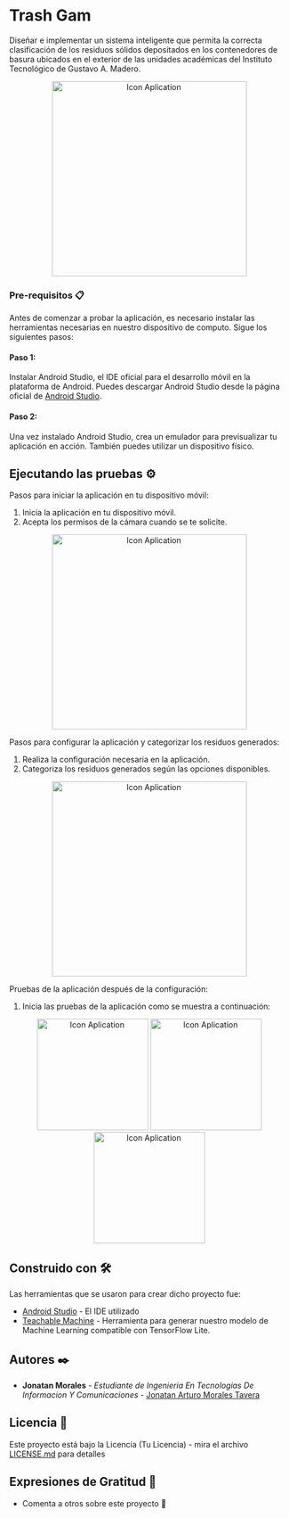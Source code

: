 # Trash Gam

Diseñar e implementar un sistema inteligente que permita la correcta clasificación de los residuos sólidos depositados en los contenedores de basura ubicados en el exterior de las unidades académicas del Instituto Tecnológico de Gustavo A. Madero.

<p align="center">
  <img src="./TrashGam/app/src/main/res/drawable/trash_gam_ic.png" width="350" title="Icon Aplication">
</p>

### Pre-requisitos 📋

Antes de comenzar a probar la aplicación, es necesario instalar las herramientas necesarias en nuestro dispositivo de computo. Sigue los siguientes pasos:

#### Paso 1:

Instalar Android Studio, el IDE oficial para el desarrollo móvil en la plataforma de Android.
Puedes descargar Android Studio desde la página oficial de <a href="https://developer.android.com/studio?hl=es-419&gclsrc=ds&gclsrc=ds">Android Studio</a>.
#### Paso 2:

Una vez instalado Android Studio, crea un emulador para previsualizar tu aplicación en acción. También puedes utilizar un dispositivo físico.

## Ejecutando las pruebas ⚙️

Pasos para iniciar la aplicación en tu dispositivo móvil:

1. Inicia la aplicación en tu dispositivo móvil.
2. Acepta los permisos de la cámara cuando se te solicite.

<p align="center">
  <img src="./images/app_permissions.jpeg" width="350" title="Icon Aplication">
</p>

Pasos para configurar la aplicación y categorizar los residuos generados:

1. Realiza la configuración necesaria en la aplicación.
2. Categoriza los residuos generados según las opciones disponibles.

<p align="center">
  <img src="./images/app_setting.jpeg" width="350" title="Icon Aplication">
</p>

Pruebas de la aplicación después de la configuración:

1. Inicia las pruebas de la aplicación como se muestra a continuación:

<p align="center">
  <img src="./images/app_test_1.jpeg" width="200" title="Icon Aplication">
  <img src="./images/app_test_2.jpeg" width="200" title="Icon Aplication">
  <img src="./images/app_test_3.jpeg" width="200" title="Icon Aplication">
</p>


## Construido con 🛠️

Las herramientas que se usaron para crear dicho proyecto fue:

* [Android Studio](https://developer.android.com/studio?hl=es-419&gclsrc=ds&gclsrc=ds) - El IDE utilizado
* [Teachable Machine](https://teachablemachine.withgoogle.com/) - Herramienta para generar nuestro modelo de Machine Learning compatible con TensorFlow Lite.

## Autores ✒️

* **Jonatan Morales** - *Estudiante de Ingenieria En Tecnologias De Informacion Y Comunicaciones* - [Jonatan Arturo Morales Tavera](https://www.linkedin.com/in/jonatan-arturo-morales-tavera-3b825b240/)

## Licencia 📄

Este proyecto está bajo la Licencia (Tu Licencia) - mira el archivo [LICENSE.md](LICENSE.md) para detalles

## Expresiones de Gratitud 🎁

* Comenta a otros sobre este proyecto 📢